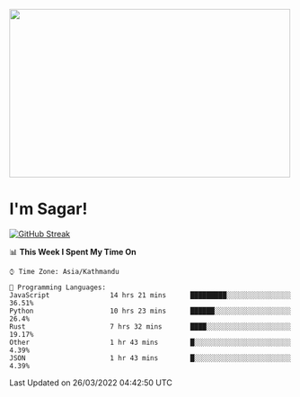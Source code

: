 
<img src="https://media.giphy.com/media/3ornk57KwDXf81rjWM/giphy.gif" width="500" height="300" frameBorder="0" class="giphy-embed" allowFullScreen></img>

#   I'm Sagar!
[![GitHub Streak](https://github-readme-streak-stats.herokuapp.com/?user=sgr2848)](https://git.io/streak-stats)
<!--START_SECTION:waka-->
📊 **This Week I Spent My Time On** 

```text
⌚︎ Time Zone: Asia/Kathmandu

💬 Programming Languages: 
JavaScript               14 hrs 21 mins      █████████░░░░░░░░░░░░░░░░   36.51% 
Python                   10 hrs 23 mins      ██████░░░░░░░░░░░░░░░░░░░   26.4% 
Rust                     7 hrs 32 mins       ████░░░░░░░░░░░░░░░░░░░░░   19.17% 
Other                    1 hr 43 mins        █░░░░░░░░░░░░░░░░░░░░░░░░   4.39% 
JSON                     1 hr 43 mins        █░░░░░░░░░░░░░░░░░░░░░░░░   4.39%

```


 Last Updated on 26/03/2022 04:42:50 UTC
<!--END_SECTION:waka-->
